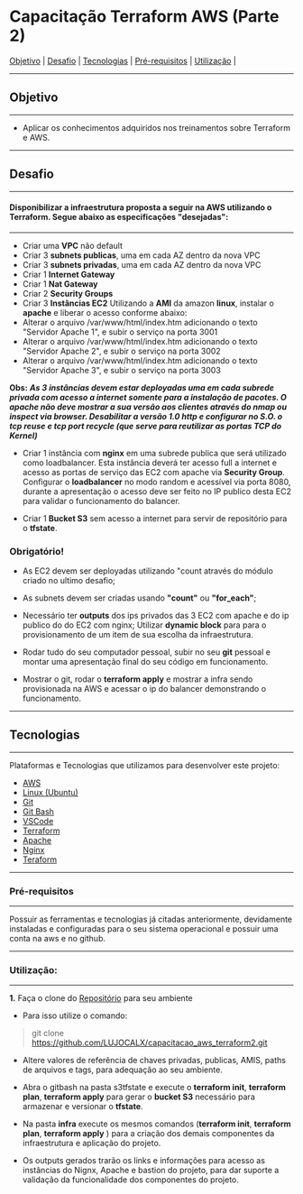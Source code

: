 # Capacitação Terraform AWS (Parte 2)
</h3>
<p align="center">
 <a href="#objetivo">Objetivo</a> |
 <a href="#desafio">Desafio</a> 
 |
 <a href="#tecnologias">Tecnologias</a> |
 <a href="#pré-requisitos">Pré-requisitos</a> |
 <a href="#utilização">Utilização</a> |

</p>

***
## Objetivo
***
- Aplicar os conhecimentos adquiridos nos treinamentos sobre Terraform e AWS.
***
## Desafio
***
#### Disponibilizar a infraestrutura proposta a seguir na AWS utilizando o Terraform. Segue abaixo as especificações "desejadas":
***
- Criar uma **VPC** não default
- Criar 3 **subnets publicas**, uma em cada AZ dentro da nova VPC
- Criar 3 **subnets privadas**, uma em cada AZ dentro da nova VPC
- Criar 1 **Internet Gateway**
- Criar 1 **Nat Gateway**
- Criar 2 **Security Groups**
- Criar 3 **Instâncias EC2** Utilizando a **AMI** da amazon **linux**, instalar o **apache** e liberar o acesso conforme abaixo:
- Alterar o arquivo /var/www/html/index.htm adicionando o texto "Servidor Apache 1", e subir o serviço na porta 3001
- Alterar o arquivo /var/www/html/index.htm adicionando o texto "Servidor Apache 2", e subir o serviço na porta 3002
- Alterar o arquivo /var/www/html/index.htm adicionando o texto "Servidor Apache 3", e subir o serviço na porta 3003

**Obs:** ***As 3 instâncias devem estar deployadas uma em cada subrede privada com acesso a internet somente para a instalação de pacotes. O apache não deve mostrar a sua versão aos clientes através do nmap ou inspect via browser. Desabilitar a versão 1.0 http e configurar no S.O. o tcp reuse e tcp port recycle (que serve para reutilizar as portas TCP do Kernel)***

- Criar 1 instância com **nginx** em uma subrede publica que será utilizado como loadbalancer. Esta instância deverá ter acesso full a internet e acesso as portas de serviço das EC2 com apache via **Security Group**. Configurar o **loadbalancer** no modo random e acessível via porta 8080, durante a apresentação o acesso deve ser feito no IP publico desta EC2 para validar o funcionamento do balancer.

- Criar 1 **Bucket S3** sem acesso a internet para servir de repositório para o **tfstate**.

### Obrigatório!

- As EC2 devem ser deployadas utilizando "count através do módulo criado no ultimo desafio;
- As subnets devem ser criadas usando **"count"** ou **"for_each"**;
- Necessário ter **outputs** dos ips privados das 3 EC2 com apache e do ip publico do do EC2 com nginx;
Utilizar **dynamic block** para para o provisionamento de um item de sua escolha da infraestrutura.

- Rodar tudo do seu computador pessoal, subir no seu **git** pessoal e montar uma apresentação final do seu código em funcionamento.

- Mostrar o git, rodar o **terraform apply** e mostrar a infra sendo provisionada na AWS e acessar o ip do balancer demonstrando o funcionamento.


***
## Tecnologias
***
Plataformas e Tecnologias que utilizamos para desenvolver este projeto:

- [AWS](https://aws.amazon.com/)
- [Linux (Ubuntu)](https://ubuntu.com/)
- [Git](https://www.github.com/)
- [Git Bash](https://git-scm.com)
- [VSCode](https://code.visualstudio.com/download)
- [Terraform](https://www.terraform.io/)
- [Apache](https://www.apache.org/)
- [Nginx](https://www.nginx.com/)
- [Teraform](https://registry.terraform.io/) 
***

### Pré-requisitos
***
Possuir as ferramentas e tecnologias já citadas anteriormente, devidamente instaladas e configuradas para o seu sistema operacional e possuir uma conta na aws e no github.
***
### Utilização:
***
**1.** Faça o clone do [Repositório](https://github.com/LUJOCALX/capacitacao_aws_terraform2) para seu ambiente

- Para isso utilize o comando:
>git clone https://github.com/LUJOCALX/capacitacao_aws_terraform2.git

- Altere valores de referência de chaves privadas, publicas, AMIS, paths de arquivos e tags, para adequação ao seu ambiente.  

- Abra o gitbash na pasta s3tfstate e execute o **terraform init**, **terraform plan**, **terraform apply** para gerar o **bucket S3** necessário para armazenar e versionar o **tfstate**.

- Na pasta **infra** execute os mesmos comandos (**terraform init**, **terraform plan**, **terraform apply** ) para a criação dos demais componentes da infraestrutura e aplicação do projeto.

- Os outputs gerados trarão os links e informações para acesso as instâncias do Nignx, Apache e bastion do projeto, para dar suporte a validação da funcionalidade dos componentes do projeto.